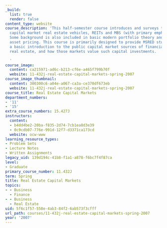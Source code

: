 ```yaml
---
_build:
  list: true
  render: false
content_type: website
course_description: 'This half-semester course introduces and surveys the major public
  capital market real estate vehicles, REITs and MBS (with primary emphasis on CMBS).
  Some background is also included in basic modern portfolio theory and equilibrium
  asset pricing. This course is primarily designed to provide MSRED students with
  a basic introduction to the public capital market sources of financial capital for
  real estate, and how those markets value such capital investments.

  '
course_image:
  content: ca215971-ad6c-b213-cf6e-a465f799b70f
  website: 11-432j-real-estate-capital-markets-spring-2007
course_image_thumbnail:
  content: 300300c6-a04e-a067-ca3a-ce370df673eb
  website: 11-432j-real-estate-capital-markets-spring-2007
course_title: Real Estate Capital Markets
department_numbers:
- '11'
- '15'
extra_course_numbers: 15.427J
instructors:
  content:
  - b4dd4be2-20ba-f835-2d74-7cb1ea8d3e39
  - 0c9cdb07-776e-991d-12f7-d3371ca173cd
  website: ocw-www
learning_resource_types:
- Problem Sets
- Lecture Notes
- Written Assignments
legacy_uid: 139d194c-41b8-f1a1-a878-f6bc7f4f87ca
level:
- Graduate
primary_course_number: 11.432J
term: Spring
title: Real Estate Capital Markets
topics:
- - Business
  - Finance
- - Business
  - Real Estate
uid: 5f6c1f57-558e-4ab3-84f2-6ab573f3cfff
url_path: courses/11-432j-real-estate-capital-markets-spring-2007
year: '2007'
---
```


